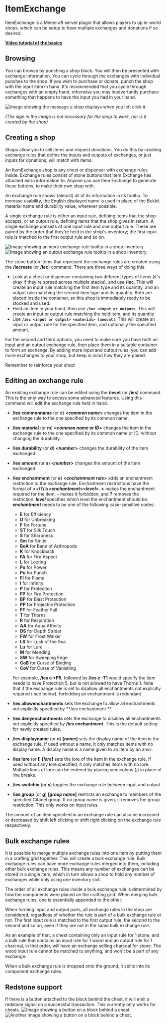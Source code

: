 # ItemExchange

ItemExchange is a Minecraft server plugin that allows players to up in-world shops, which can be setup to have multiple
exchanges and donations if so desired.

**[Video tutorial of the basics](http://www.youtube.com/watch?v=uLIy3UlvAz0)**

## Browsing

You can browse by punching a shop block. You will then be presented with exchange information. You can cycle through the
exchanges with individual punches to the shop. If you wish to purchase or donate, punch the shop with the input item in
hand. It's recommended that you cycle through exchanges with an empty hand, otherwise you may inadvertantly purchase
something that happens to have the input you had in your hand.

![Image showing the message a shop displays when you left click it.](http://i.imgur.com/gP4Rjfa.png)

*(The sign in the image is not necessary for the shop to work, nor is it created by the shop)*

## Creating a shop

Shops allow you to sell items and request donations. You do this by creating exchange rules that define the inputs and
outputs of exchanges, or just inputs for donations, will match with items.

An ItemExchange shop is any chest or dispenser with exchange rules inside. Exchange rules consist of stone buttons that
Item Exchange has attached extra information to. Anyone can use Item Exchange to generate these buttons, to make their
own shop with.

An exchange rule shows (almost) all of its information in its tooltip. To increase usability, the English displayed name
is used in place of the Bukkit material name and durability value, wherever possible.

A single exchange rule is either an input rule, defining items that the shop accepts, or an output rule, defining items
that the shop gives in return. A single exchange consists of one input rule and one output rule. These are paired by the
order that they're held in the shop's inventory; the first input rule is matched to the first output rule and so on.

![Image showing an input exchange rule tooltip in a shop inventory.](http://i.imgur.com/rC77hfy.png)
![Image showing an output exchange rule tooltip in a shop inventory.](http://i.imgur.com/hPzVh9n.png)

The stone button items that represent the exchange rules are created using the **/iecreate** (or **/iec**) command.
There are three ways of doing this.

- Look at a chest or dispenser containing two different types of items (it's okay if they're spread across multiple
  stacks), and use **/iec**. This will create an input rule matching the first item type and its quantity, and an output
  rule matching the second item type and its quantity. Both are placed inside the container, so this shop is immediately
  ready to be stocked and used.
- Hold an item in your hand, then use **`/iec <input or output>`**. This will create an input or output rule matching
  the held item, and its quantity
- Use **`/iec <input or output> <material> [amount]`**. This will create an input or output rule for the specified item,
  and optionally the specified amount.

For the second and third options, you need to make sure you have both an input and an output exchange rule, then place
them in a suitable container to form an exchange. By adding more input and output rules, you can add more exchanges to
your shop, but keep in mind how they are paired.

Remember to reinforce your shop!

## Editing an exchange rule

An existing exchange rule can be edited using the **/ieset** (or **/ies**) command. This is the only way to access some
advanced features. Using this command will edit the exchange rule held in hand.

- **/ies commonname** (or **c**) **<<i>common name</i>>** changes the item in the exchange rule to the one specified by
  its common name.

- **/ies material** (or **m**) **<<i>common name</i> or <i>ID</i>>** changes the item in the exchange rule to the one
  specified by its common name or ID, without changing the durability.

- **/ies durability** (or **d**) **<<i>number</i>>** changes the durability of the item exchanged.

- **/ies amount** (or **a**) **<<i>number</i>>** changes the amount of the item exchanged.

- **/ies enchantment** (or **e**) **<<i>enchantment rule</i>>** adds an enchantment restriction to the exchange rule.
  Enchantment restrictions have the format of **<+/?/-><<i>enchantment</i>><<i>level</i>>**. **+** makes the enchantment
  required for the item, **-** makes it forbidden, and **?** removes the restriction. **<i>level</i>** specifies which
  level the enchantment should be. **<i>enchantment</i>** needs to be one of the following case-sensitive codes:

    - **E** for Efficiency
    - **U** for Unbreaking
    - **F** for Fortune
    - **ST** for Silk Touch
    - **S** for Sharpness
    - **Sm** for Smite
    - **BoA** for Bane of Arthropods
    - **K** for Knockback
    - **FA** for Fire Aspect
    - **L** for Looting
    - **Po** for Power
    - **Pu** for Punch
    - **Fl** for Flame
    - **I** for Infinity
    - **P** for Protection
    - **FP** for Fire Protection
    - **BP** for Blast Protection
    - **PP** for Projectile Protection
    - **FF** for Feather Fall
    - **T** for Thorns
    - **R** for Respiration
    - **AA** for Aqua Affinity
    - **DS** for Depth Strider
    - **FW** for Frost Walker
    - **LS** for Luck of the Sea
    - **Lu** for Lure
    - **M** for Mending
    - **SW** for Sweeping Edge
    - **CoB** for Curse of Binding
    - **CoV** for Curse of Vanishing

  For example, **/ies e +P5**, followed by **/ies e -T1** would specify the item needs to have Protection 5, but is not
  allowed to have Thorns 1. Note that if the exchange rule is set to disallow all enchantments not explicitly required (
  see below), forbidding an enchantment is redundant.

- **/ies allowenchantments** sets the exchange to allow all enchantments not explicitly specified by **/ies enchantment
  **.

- **/ies denyenchantments** sets the exchange to disallow all enchantments not explicitly specified by **/ies
  enchantment**. This is the default setting for newly created rules.

- **/ies displayname** (or **n**) **[<i>name</i>]** sets the display name of the item in the exchange rule. If used
  without a name, it only matches items with no display name. A display name is a name given to an item by an anvil.

- **/ies lore** (or **l**) **[<i>lore</i>]** sets the lore of the item in the exchange rule. If used without any lore
  specified, it only matches items with no lore. Multiple lines of lore can be entered by placing semicolons (;) in
  place of line breaks.

- **/ies switchio** (or **s**) toggles the exchange rule between input and output.

- **/ies group** (or **g**) **[<i>group name</i>]** restricts an exchange to members of the specified Citadel group. If
  no group name is given, it removes the group restriction. This only works on input rules.

The amount of an item specified in an exchange rule can also be increased or decreased by shift left clicking or shift
right clicking on the exchange rule respectively.

## Bulk exchange rules

It is possible to merge multiple exchange rules into one item by putting them in a crafting grid together. This will
create a bulk exchange rule. Bulk exchange rules can have more exchange rules merged into them, including other bulk
exchange rules. This means any number of exchanges can be stored in a single item, which in turn allows a shop to hold
any number of exchanges while only using one inventory slot.

The order of all exchange rules inside a bulk exchange rule is determined by how the components were placed on the
crafting grid. When merging bulk exchange rules, one is essentially appended to the other.

When forming input and output pairs, all exchange rules in the shop are considered, regardless of whether the rule is
part of a bulk exchange rule or not. The first input rule is matched to the first output rule, the second to the second
and so on, even if they are not in the same bulk exchange rule.

As an example of that, a chest containing only an input rule for 1 stone, and a bulk rule that contains an input rule
for 1 wood and an output rule for 1 charcoal, in that order, will have an exchange selling charcoal for stone. The wood
input rule cannot be matched to anything, and won't be a part of any exchange.

When a bulk exchange rule is dropped onto the ground, it splits into its component exchange rules.

## Redstone support

If there is a button attached to the block behind the chest, it will emit a redstone signal on a successful transaction.
This currently only works for chests.
![Image showing a button on a block behind a chest.](http://imgur.com/OQaoaVu.png)
![Another image showing a button on a block behind a chest.](http://imgur.com/nGnu83v.png)
